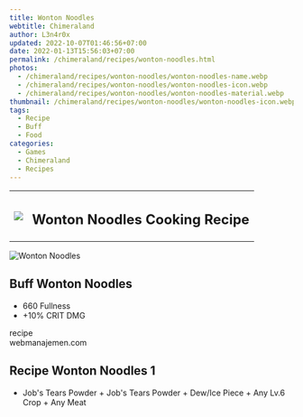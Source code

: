 ```yaml
---
title: Wonton Noodles
webtitle: Chimeraland
author: L3n4r0x
updated: 2022-10-07T01:46:56+07:00
date: 2022-01-13T15:56:03+07:00
permalink: /chimeraland/recipes/wonton-noodles.html
photos:
  - /chimeraland/recipes/wonton-noodles/wonton-noodles-name.webp
  - /chimeraland/recipes/wonton-noodles/wonton-noodles-icon.webp
  - /chimeraland/recipes/wonton-noodles/wonton-noodles-material.webp
thumbnail: /chimeraland/recipes/wonton-noodles/wonton-noodles-icon.webp
tags:
  - Recipe
  - Buff
  - Food
categories:
  - Games
  - Chimeraland
  - Recipes
---
```


<section id="bootstrap-wrapper"><link rel="stylesheet" href="https://cdn.statically.io/gh/dimaslanjaka/Web-Manajemen/40ac3225/css/bootstrap-4.5-wrapper.css"/><div class="row mb-2"><div class="col-md-12 mb-2"><table class="table" id="post-info"><tbody><tr><td><img class="d-inline-block me-2" src="/chimeraland/recipes/wonton-noodles/wonton-noodles-icon.webp" width="auto" height="auto"/></td><td><h1 class="fs-5">Wonton Noodles Cooking Recipe</h1></td></tr></tbody></table></div></div><div class="card mb-2"><div class="row g-0"><div class="col-sm-4 position-relative mb-2"><img src="/chimeraland/recipes/wonton-noodles/wonton-noodles-material.webp" class="card-img fit-cover w-100 h-100" alt="Wonton Noodles" data-fancybox="true"/></div><div class="col-sm-8 mb-2"><div class="card-body"><h2 class="card-title fs-5">Buff Wonton Noodles</h2><div class="card-text"><ul><li>660 Fullness</li><li>+10% CRIT DMG</li></ul></div><span class="badge rounded-pill bg-dark">recipe</span></div><div class="card-footer text-end text-muted">webmanajemen.com</div></div></div></div><div class="row mb-2"><div class="col-12 col-lg-6 recipe-item mb-2"><div class="card"><div class="card-body"><h2 class="card-title fs-5">Recipe Wonton Noodles 1</h2><div class="card-text"><ul><li>Job&#x27;s Tears Powder<span> + </span>Job&#x27;s Tears Powder<span> + </span>Dew/Ice Piece<span> + </span>Any Lv.6 Crop<span> + </span>Any Meat</li></ul></div></div></div></div></div></section>